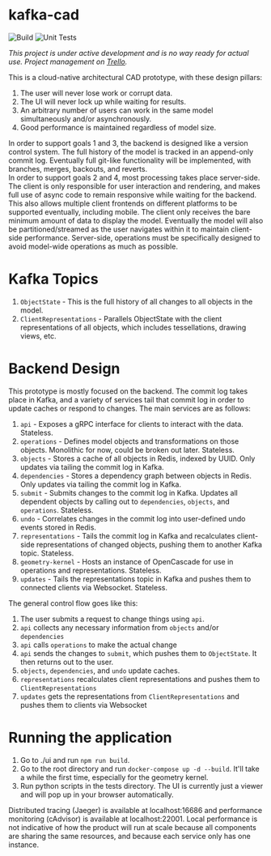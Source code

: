 # kafka-cad
![Build](https://github.com/swilcox3/kafka-cad/workflows/Build/badge.svg) ![Unit Tests](https://github.com/swilcox3/kafka-cad/workflows/Unit%20Tests/badge.svg)

_This project is under active development and is no way ready for actual use.  Project management on [Trello](https://trello.com/b/p26TaV27)._

This is a cloud-native architectural CAD prototype, with these design pillars:
1. The user will never lose work or corrupt data.
2. The UI will never lock up while waiting for results.
3. An arbitrary number of users can work in the same model simultaneously and/or asynchronously.
4. Good performance is maintained regardless of model size.

In order to support goals 1 and 3, the backend is designed like a version control system.  The full history of the model is tracked in an append-only commit log.  Eventually full git-like functionality will be implemented, with branches, merges, backouts, and reverts.  
In order to support goals 2 and 4, most processing takes place server-side.  The client is only responsible for user interaction and rendering, and makes full use of async code to remain responsive while waiting for the backend.  This also allows multiple client frontends on different platforms to be supported eventually, including mobile.  The client only receives the bare minimum amount of data to display the model.  Eventually the model will also be partitioned/streamed as the user navigates within it to maintain client-side performance.  Server-side, operations must be specifically designed to avoid model-wide operations as much as possible.

# Kafka Topics
1. `ObjectState` - This is the full history of all changes to all objects in the model.
2. `ClientRepresentations` - Parallels ObjectState with the client representations of all objects, which includes tessellations, drawing views, etc.

# Backend Design
This prototype is mostly focused on the backend.  The commit log takes place in Kafka, and a variety of services tail that commit log in order to update caches or respond to changes.  The main services are as follows:
1. `api` - Exposes a gRPC interface for clients to interact with the data.  Stateless.
2. `operations` - Defines model objects and transformations on those objects.  Monolithic for now, could be broken out later.  Stateless.
3. `objects` - Stores a cache of all objects in Redis, indexed by UUID.  Only updates via tailing the commit log in Kafka.  
4. `dependencies` - Stores a dependency graph between objects in Redis.  Only updates via tailing the commit log in Kafka.
5. `submit` - Submits changes to the commit log in Kafka.  Updates all dependent objects by calling out to `dependencies`, `objects`, and `operations`.  Stateless.
6. `undo` - Correlates changes in the commit log into user-defined undo events stored in Redis.  
7. `representations` - Tails the commit log in Kafka and recalculates client-side representations of changed objects, pushing them to another Kafka topic.  Stateless.
8. `geometry-kernel` - Hosts an instance of OpenCascade for use in operations and representations.  Stateless.
9. `updates` - Tails the representations topic in Kafka and pushes them to connected clients via Websocket.  Stateless.

The general control flow goes like this:
1. The user submits a request to change things using `api`.
2. `api` collects any necessary information from `objects` and/or `dependencies`
3. `api` calls `operations` to make the actual change
4. `api` sends the changes to `submit`, which pushes them to `ObjectState`.  It then returns out to the user.
5. `objects`, `dependencies`, and `undo` update caches.
6. `representations` recalculates client representations and pushes them to `ClientRepresentations`
6. `updates` gets the representations from `ClientRepresentations` and pushes them to clients via Websocket

# Running the application
1. Go to ./ui and run `npm run build`.  
2. Go to the root directory and run `docker-compose up -d --build`.  It'll take a while the first time, especially for the geometry kernel.
3. Run python scripts in the tests directory.  The UI is currently just a viewer and will pop up in your browser automatically.

Distributed tracing (Jaeger) is available at localhost:16686 and performance monitoring (cAdvisor) is available at localhost:22001.  Local performance is not indicative of how the product will run at scale because all components are sharing the same resources, and because each service only has one instance.




